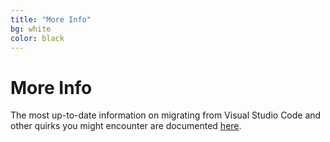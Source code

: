 ```yaml
---
title: "More Info"
bg: white
color: black
---
```


# More Info
The most up-to-date information on migrating from Visual Studio Code and other quirks you might encounter are documented [here](https://github.com/VSCodium/vscodium/blob/master/DOCS.md).
